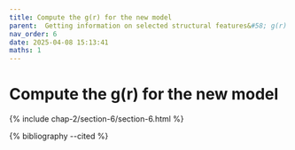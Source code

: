 ```yaml
---
title: Compute the g(r) for the new model
parent:  Getting information on selected structural features&#58; g(r) in <it>g</it>-SiO<sub>2</sub>
nav_order: 6
date: 2025-04-08 15:13:41
maths: 1
---
```


# Compute the g(r) for the new model

{% include chap-2/section-6/section-6.html %}

{% bibliography --cited %}
